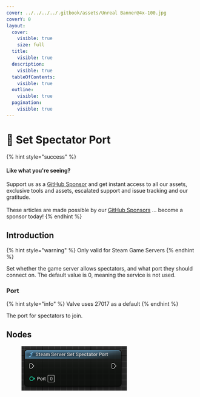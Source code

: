 ```yaml
---
cover: ../../../../.gitbook/assets/Unreal Banner@4x-100.jpg
coverY: 0
layout:
  cover:
    visible: true
    size: full
  title:
    visible: true
  description:
    visible: true
  tableOfContents:
    visible: true
  outline:
    visible: true
  pagination:
    visible: true
---
```


# 🔵 Set Spectator Port

{% hint style="success" %}
#### Like what you're seeing?

Support us as a [GitHub Sponsor](../../../../become-a-sponsor/) and get instant access to all our assets, exclusive tools and assets, escalated support and issue tracking and our gratitude.\
\
These articles are made possible by our [GitHub Sponsors](../../../../become-a-sponsor/) ... become a sponsor today!
{% endhint %}

## Introduction

{% hint style="warning" %}
Only valid for Steam Game Servers
{% endhint %}

Set whether the game server allows spectators, and what port they should connect on. The default value is 0, meaning the service is not used.

### Port

{% hint style="info" %}
Valve uses 27017 as a default
{% endhint %}

The port for spectators to join.

## Nodes

<figure><img src="../../../../.gitbook/assets/image (297).png" alt=""><figcaption></figcaption></figure>
